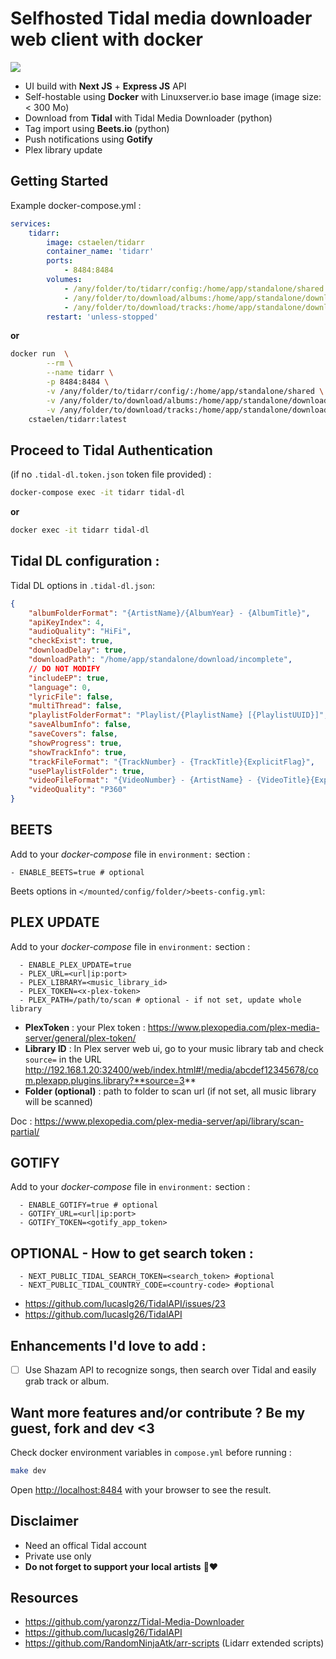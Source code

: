 # Selfhosted Tidal media downloader web client with docker

<img src="https://github.com/cstaelen/tidarr/blob/main/screenshot.png?raw=true" />

- UI build with **Next JS** + **Express JS** API
- Self-hostable using **Docker** with Linuxserver.io base image (image size: < 300 Mo)
- Download from **Tidal** with Tidal Media Downloader (python)
- Tag import using **Beets.io** (python)
- Push notifications using **Gotify**
- Plex library update

## Getting Started

Example docker-compose.yml :

```yaml
services:
    tidarr:
        image: cstaelen/tidarr
        container_name: 'tidarr'
        ports:
            - 8484:8484
        volumes:
            - /any/folder/to/tidarr/config:/home/app/standalone/shared
            - /any/folder/to/download/albums:/home/app/standalone/download/albums
            - /any/folder/to/download/tracks:/home/app/standalone/download/tracks
        restart: 'unless-stopped'
```

**or**

```bash
docker run  \
		--rm \
		--name tidarr \
		-p 8484:8484 \
		-v /any/folder/to/tidarr/config/:/home/app/standalone/shared \
		-v /any/folder/to/download/albums:/home/app/standalone/download/albums \
		-v /any/folder/to/download/tracks:/home/app/standalone/download/tracks \
    cstaelen/tidarr:latest
```

## Proceed to Tidal Authentication

(if no `.tidal-dl.token.json` token file provided) :

```bash 
docker-compose exec -it tidarr tidal-dl
```

**or**

```bash 
docker exec -it tidarr tidal-dl
```

## Tidal DL configuration :

Tidal DL options in `.tidal-dl.json`:

```json
{
    "albumFolderFormat": "{ArtistName}/{AlbumYear} - {AlbumTitle}",
    "apiKeyIndex": 4,
    "audioQuality": "HiFi",
    "checkExist": true,
    "downloadDelay": true,
    "downloadPath": "/home/app/standalone/download/incomplete",
    // DO NOT MODIFY
    "includeEP": true,
    "language": 0,
    "lyricFile": false,
    "multiThread": false,
    "playlistFolderFormat": "Playlist/{PlaylistName} [{PlaylistUUID}]",
    "saveAlbumInfo": false,
    "saveCovers": false,
    "showProgress": true,
    "showTrackInfo": true,
    "trackFileFormat": "{TrackNumber} - {TrackTitle}{ExplicitFlag}",
    "usePlaylistFolder": true,
    "videoFileFormat": "{VideoNumber} - {ArtistName} - {VideoTitle}{ExplicitFlag}",
    "videoQuality": "P360"
}
```

## BEETS

Add to your *docker-compose* file in `environment:` section :

```
- ENABLE_BEETS=true # optional
```   

Beets options in `</mounted/config/folder/>beets-config.yml`:

## PLEX UPDATE

Add to your *docker-compose* file in `environment:` section :

```
  - ENABLE_PLEX_UPDATE=true
  - PLEX_URL=<url|ip:port>
  - PLEX_LIBRARY=<music_library_id>
  - PLEX_TOKEN=<x-plex-token>
  - PLEX_PATH=/path/to/scan # optional - if not set, update whole library
```

- **PlexToken** : your Plex token : https://www.plexopedia.com/plex-media-server/general/plex-token/
- **Library ID** : In Plex server web ui, go to your music library tab and check `source=` in the URL
  http://192.168.1.20:32400/web/index.html#!/media/abcdef12345678/com.plexapp.plugins.library?**source=3**
- **Folder (optional)** : path to folder to scan url (if not set, all music library will be scanned)

Doc : https://www.plexopedia.com/plex-media-server/api/library/scan-partial/

## GOTIFY

Add to your *docker-compose* file in `environment:` section :

```
  - ENABLE_GOTIFY=true # optional
  - GOTIFY_URL=<url|ip:port>
  - GOTIFY_TOKEN=<gotify_app_token>
```

## OPTIONAL - How to get search token :

```
  - NEXT_PUBLIC_TIDAL_SEARCH_TOKEN=<search_token> #optional
  - NEXT_PUBLIC_TIDAL_COUNTRY_CODE=<country-code> #optional
```

- https://github.com/lucaslg26/TidalAPI/issues/23
- https://github.com/lucaslg26/TidalAPI

## Enhancements I'd love to add :

- [ ] Use Shazam API to recognize songs, then search over Tidal and easily grab track or album.

## Want more features and/or contribute ? Be my guest, fork and dev <3

Check docker environment variables in `compose.yml` before running :

```bash
make dev
```

Open [http://localhost:8484](http://localhost:8484) with your browser to see the result.

## Disclaimer

- Need an offical Tidal account
- Private use only
- **Do not forget to support your local artists** 🙏❤️

## Resources

- https://github.com/yaronzz/Tidal-Media-Downloader
- https://github.com/lucaslg26/TidalAPI
- https://github.com/RandomNinjaAtk/arr-scripts (Lidarr extended scripts)